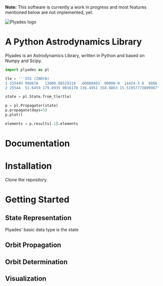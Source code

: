 **Note:** This software is currently a work in progress and most features mentioned below are not implemented, yet. 

![Plyades logo](https://raw.github.com/helgee/plyades/master/plyades_logo.jpg)

A Python Astrodynamics Library
==============================

Plyades is an Astrodynamics Library, written in Python and based on Numpy and Scipy.	

```python
import plyades as pl

tle = '''ISS (ZARYA)             
1 25544U 98067A   13008.88529319  .00008403  00000-0  14424-3 0  9866
2 25544  51.6459 179.6935 0016178 136.4951 358.8863 15.51957773809967'''

state = pl.State.from_tle(tle)

p = pl.Propagator(state)
p.propagate(days=5)
p.plot()

elements = p.results[-1].elements
```

# Documentation

# Installation
Clone the repository.

# Getting Started
## State Representation
Plyades' basic data type is the state


## Orbit Propagation


## Orbit Determination


## Visualization
